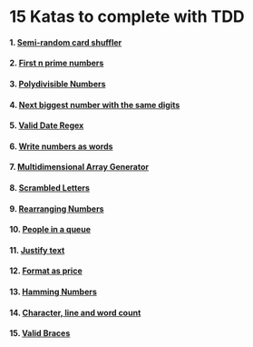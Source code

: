 # 15 Katas to complete with TDD

#### 1. [Semi-random card shuffler](https://www.codewars.com/kata/stacked-deck-create-a-cheaters-deck-of-cards)

#### 2. [First n prime numbers](https://www.codewars.com/kata/first-n-prime-numbers)

#### 3. [Polydivisible Numbers](https://www.codewars.com/kata/polydivisible-numbers)

#### 4. [Next biggest number with the same digits](https://www.codewars.com/kata/next-bigger-number-with-the-same-digits)

#### 5. [Valid Date Regex](https://www.codewars.com/kata/validdate-regex)

#### 6. [Write numbers as words](https://www.codewars.com/kata/write-out-numbers)

#### 7. [Multidimensional Array Generator](https://www.codewars.com/kata/xd-arrays-for-dimmies)

#### 8. [Scrambled Letters](https://www.codewars.com/kata/scramblies)

#### 9. [Rearranging Numbers](https://www.codewars.com/kata/weight-for-weight)

#### 10. [People in a queue](https://www.codewars.com/kata/double-cola)

#### 11. [Justify text](https://www.codewars.com/kata/text-align-justify)

#### 12. [Format as price](https://www.codewars.com/kata/formatting-a-number-as-price)

#### 13. [Hamming Numbers](https://www.codewars.com/kata/hamming-numbers)

#### 14. [Character, line and word count](https://www.codewars.com/kata/word-char-and-line-count)

#### 15. [Valid Braces](https://www.codewars.com/kata/valid-braces)
